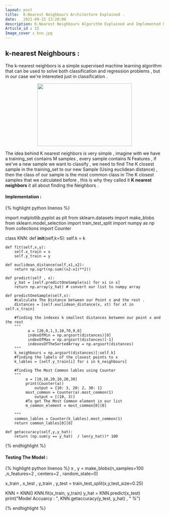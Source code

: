 ```yaml
---
layout: post
title:  K-Nearest Neighbours Architecture Explained .
date:   2021-09-15 13:20:00
description: K-Nearest Neighbours Algorithm Explained and Implemented Using Python.
Article_id : 15
Image_cover : knn.jpg
---
```


## k-nearest Neighbours :

The k-nearest neighbors is a simple supervised machine learning algorithm that can be used to solve both classification and regression problems , but in our case we're interested just in classification .


<div align="center" >
<img src="{{ site.baseurl }}/assets/img/15/KNN.png" width="300" height="200">
</div>

The idea behind K nearest neighbors is very simple , imagine with we have a training_set contains M samples , every sample contains N Features , if we've a new sample we want to classify , we need to find The K closest sample in the training_set to our new Sample (Using euclidean distance) , then the class of our sample is the most common class in The K closest samples that we calculated before , this is why they called it **K nearest neighbors** it all about finding the Neighbors .

#### Implementation :

{% highlight python linenos %}

import matplotlib.pyplot as plt
from sklearn.datasets import make_blobs
from sklearn.model_selection import train_test_split
import numpy as np
from collections import Counter

class KNN:
    def __init__(self,k=5):
        self.k = k
    
    def fit(self,x,y):
        self.x_train = x
        self.y_train = y
        
    def euclidean_distance(self,x1,x2):
        return np.sqrt(np.sum((x2-x1)**2))
    
    def predict(self , x):
        y_hat = [self.predictOneSample(xi) for xi in x]
        return np.array(y_hat) # convert our list to numpy array        
    
    def predictOneSample(self,x):
        #calculate The Distance between our Point x and the rest .
        distances = [self.euclidean_distance(x, xt) for xt in self.x_train]
        
        #finding the indexes k smallest distances between our point x and the rest 
        """
              a = [20,0,1,3,10,70,9,8]
              indexOfMin = np.argsort(distances)[0]
              indexOfMax = np.argsort(distances)[-1]
              indexesOfTheSortedArray = np.argsort(distances)
        """
        k_neighbours = np.argsort(distances)[:self.k]
        #finding the labels of the closest points to x
        k_lables = [self.y_train[i] for i in k_neighbours]
        
        #finding The Most Common lables using Counter 
        """
             a = [10,10,20,10,20,30]
             print(Counter(a))
                 output = {10: 3, 20: 2, 30: 1}
             most_common = Counter(a).most_common(1)   
                 output = [(10, 3)]
             #To get The Most Common element in our list
             m_common_element = most_common[0][0]
        
        """
        common_lables = Counter(k_lables).most_common(1)
        return common_lables[0][0]     
    
    def getaccuracy(self,y,y_hat):
        return (np.sum(y == y_hat)  / len(y_hat))* 100

{% endhighlight %}

#### Testing The Model :


{% highlight python linenos %}
x , y = make_blobs(n_samples=100 ,n_features=2 , centers=2 , random_state=0)

x_train , x_test , y_train , y_test = train_test_split(x,y,test_size=0.25)

KNN = KNN()
KNN.fit(x_train, y_train)
y_hat = KNN.predict(x_test)
print("Model Accuarcy : ", KNN.getaccuracy(y_test, y_hat) , " %")

{% endhighlight %}